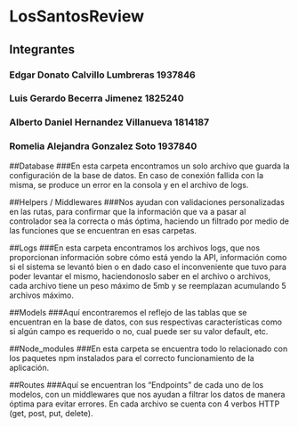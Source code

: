 # LosSantosReview

## Integrantes
### Edgar Donato Calvillo Lumbreras 1937846
### Luis Gerardo Becerra Jimenez 1825240
### Alberto Daniel Hernandez Villanueva 1814187
### Romelia Alejandra Gonzalez Soto 1937840

##Database
###En esta carpeta encontramos un solo archivo que guarda la configuración de la base de datos. En caso de conexión fallida con la misma, se produce un error en la consola y en el archivo de logs.

##Helpers / Middlewares
###Nos ayudan con validaciones personalizadas en las rutas, para confirmar que la información que va a pasar al controlador sea la correcta o más óptima, haciendo un filtrado por medio de las funciones que se encuentran en esas carpetas.

##Logs
###En esta carpeta encontramos los archivos logs, que nos proporcionan información sobre cómo está yendo la API, información como si el sistema se levantó bien o en dado caso el inconveniente que tuvo para poder levantar el mismo, haciendonoslo saber en el archivo o archivos, cada archivo tiene un peso máximo de 5mb  y se reemplazan acumulando 5 archivos máximo.

##Models
###Aquí encontraremos el reflejo de las tablas que se encuentran en la base de datos, con sus respectivas características como si algún campo es requerido o no, cual puede ser su valor default, etc.

##Node_modules
###En esta carpeta se encuentra todo lo relacionado con los paquetes npm instalados  para el correcto funcionamiento de la aplicación.

##Routes
###Aquí se encuentran los “Endpoints” de cada uno de los modelos, con un middlewares que nos ayudan a filtrar los datos de manera óptima para evitar errores. En cada archivo se cuenta con 4 verbos HTTP (get, post, put, delete).